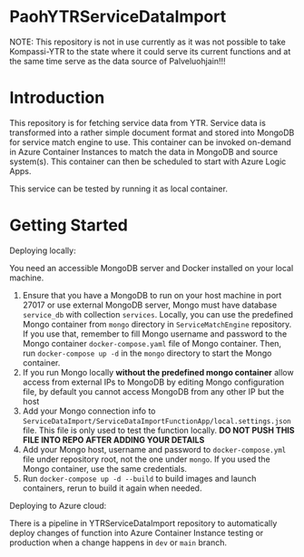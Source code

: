 # PaohYTRServiceDataImport

NOTE: This repository is not in use currently as it was not possible to take Kompassi-YTR to the state where it could serve its current functions and at the same time serve as the data source of Palveluohjain!!!

# Introduction
This repository is for fetching service data from YTR. Service data is transformed into a rather simple document format and stored into MongoDB for service match engine to use. This container can be invoked on-demand in Azure Container Instances to match the data in MongoDB and source system(s). This container can then be scheduled to start with Azure Logic Apps.

This service can be tested by running it as local container.

# Getting Started

Deploying locally:

You need an accessible MongoDB server and Docker installed on your local machine.

1. Ensure that you have a MongoDB to run on your host machine in port 27017 or use external MongoDB server, Mongo must have database `service_db` with collection `services`. Locally, you can use the predefined Mongo container from `mongo` directory in `ServiceMatchEngine` repository. If you use that, remember to fill Mongo username and password to the Mongo container `docker-compose.yaml` file of Mongo container. Then, run `docker-compose up -d` in the `mongo` directory to start the Mongo container.
2. If you run Mongo locally **without the predefined mongo container** allow access from external IPs to MongoDB by editing Mongo configuration file, by default you cannot access MongoDB from any other IP but the host
3. Add your Mongo connection info to `ServiceDataImport/ServiceDataImportFunctionApp/local.settings.json` file. This file is only used to test the function locally.  **DO NOT PUSH THIS FILE INTO REPO AFTER ADDING YOUR DETAILS**
4. Add your Mongo host, username and password to `docker-compose.yml` file under repository root, not the one under `mongo`. If you used the Mongo container, use the same credentials.
5. Run `docker-compose up -d --build` to build images and launch containers, rerun to build it again when needed.


Deploying to Azure cloud:

There is a pipeline in YTRServiceDataImport repository to automatically deploy changes of function into Azure Container Instance testing or production when a change happens in `dev` or `main` branch.
